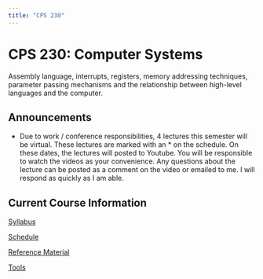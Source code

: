 ```yaml
---
title: "CPS 230"
---
```


# CPS 230: Computer Systems

Assembly language, interrupts, registers, memory addressing techniques, parameter passing mechanisms and the relationship between high-level languages and the computer.

## Announcements

* Due to work / conference responsibilities, 4 lectures this semester will be virtual. These lectures are marked with an * on the schedule. On these dates, the lectures will posted to Youtube. You will be responsible to watch the videos as your convenience.  Any questions about the lecture can be posted as a comment on the video or emailed to me.  I will respond as quickly as I am able.

## Current Course Information

[Syllabus](/course/bju/content/cps230/info/syllabus)

[Schedule](/course/bju/content/cps230/info/schedule)

[Reference Material](/course/bju/content/cps230/info/references)

[Tools](/course/bju/content/cps230/info/tools)